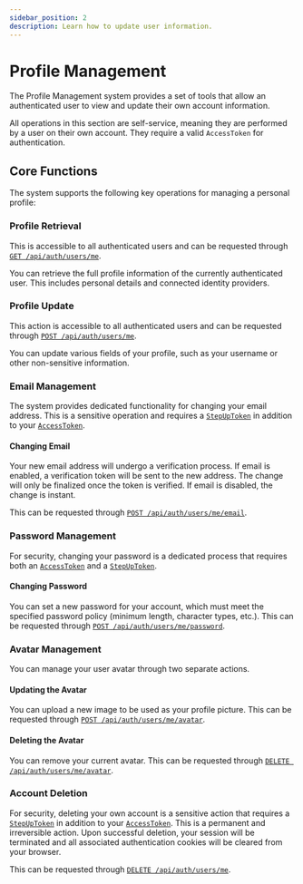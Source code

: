 ```yaml
---
sidebar_position: 2
description: Learn how to update user information.
---
```


# Profile Management

The Profile Management system provides a set of tools that allow an authenticated user to view and update their own account information.

All operations in this section are self-service, meaning they are performed by a user on their own account. They require a valid `AccessToken` for authentication.

## Core Functions

The system supports the following key operations for managing a personal profile:

### Profile Retrieval

This is accessible to all authenticated users and can be requested through [`GET /api/auth/users/me`](../../api/get-authorized-user.api.mdx).

You can retrieve the full profile information of the currently authenticated user. 
This includes personal details and connected identity providers.

### Profile Update

This action is accessible to all authenticated users and can be requested through [`POST /api/auth/users/me`](../../api/update-authorized-user.api.mdx).

You can update various fields of your profile, such as your username or other non-sensitive information.

### Email Management

The system provides dedicated functionality for changing your email address. 
This is a sensitive operation and requires a [`StepUpToken`](../auth/tokens.md#step-up-token) in addition to your [`AccessToken`](../auth/tokens.md#access-token).

#### Changing Email

Your new email address will undergo a verification process. 
If email is enabled, a verification token will be sent to the new address. 
The change will only be finalized once the token is verified. If email is disabled, the change is instant.

This can be requested through [`POST /api/auth/users/me/email`](../../api/change-email-of-authorized-user.api.mdx).

### Password Management

For security, changing your password is a dedicated process that requires 
both an [`AccessToken`](../auth/tokens.md#access-token) and a [`StepUpToken`](../auth/tokens.md#step-up-token).

#### Changing Password

You can set a new password for your account, which must meet the specified password policy 
(minimum length, character types, etc.).
This can be requested through [`POST /api/auth/users/me/password`](../../api/change-password-of-authorized-user.api.mdx).

### Avatar Management

You can manage your user avatar through two separate actions.

#### Updating the Avatar

You can upload a new image to be used as your profile picture.
This can be requested through [`POST /api/auth/users/me/avatar`](../../api/set-avatar-of-authorized-user.api.mdx).

#### Deleting the Avatar

You can remove your current avatar.
This can be requested through [`DELETE /api/auth/users/me/avatar`](../../api/delete-avatar-of-authorized-user.api.mdx).

### Account Deletion

For security, deleting your own account is a sensitive action 
that requires a [`StepUpToken`](../auth/tokens.md#step-up-token) in addition to your [`AccessToken`](../auth/tokens.md#access-token). 
This is a permanent and irreversible action. Upon successful deletion, 
your session will be terminated and all associated authentication cookies will be cleared from your browser.

This can be requested through [`DELETE /api/auth/users/me`](../../api/delete-authorized-user.api.mdx).